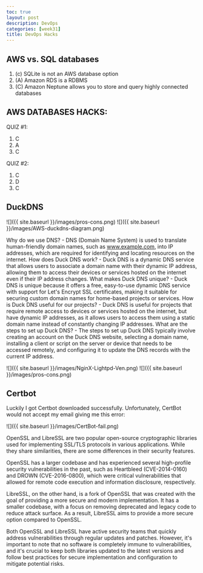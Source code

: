 ```yaml
---
toc: true
layout: post
description: DevOps
categories: [week31]
title: DevOps Hacks
---
```

## AWS vs. SQL databases

1. (c) SQLite is not an AWS database option
2. (A) Amazon RDS is a RDBMS
3. (C) Amazon Neptune allows you to store and query highly connected databases

## AWS DATABASES HACKS:

QUIZ #1:
1. C
2. A
3. C
   
QUIZ #2:
1. C
2. D
3. C

## DuckDNS

![]({{ site.baseurl }}/images/pros-cons.png)
![]({{ site.baseurl }}/images/AWS-duckdns-diagram.png)

Why do we use DNS? - DNS (Domain Name System) is used to translate human-friendly domain names, such as www.example.com, into IP addresses, which are required for identifying and locating resources on the internet.
How does Duck DNS work? - Duck DNS is a dynamic DNS service that allows users to associate a domain name with their dynamic IP address, allowing them to access their devices or services hosted on the internet even if their IP address changes.
What makes Duck DNS unique? - Duck DNS is unique because it offers a free, easy-to-use dynamic DNS service with support for Let's Encrypt SSL certificates, making it suitable for securing custom domain names for home-based projects or services.
How is Duck DNS useful for our projects? - Duck DNS is useful for projects that require remote access to devices or services hosted on the internet, but have dynamic IP addresses, as it allows users to access them using a static domain name instead of constantly changing IP addresses.
What are the steps to set up Duck DNS? - The steps to set up Duck DNS typically involve creating an account on the Duck DNS website, selecting a domain name, installing a client or script on the server or device that needs to be accessed remotely, and configuring it to update the DNS records with the current IP address.

![]({{ site.baseurl }}/images/NginX-Lightpd-Ven.png)
![]({{ site.baseurl }}/images/pros-cons.png)


## Certbot 

Luckily I got Certbot downloaded successfully. Unfortunately, CertBot would not accept my email giving me this error:

![]({{ site.baseurl }}/images/CertBot-fail.png)

OpenSSL and LibreSSL are two popular open-source cryptographic libraries used for implementing SSL/TLS protocols in various applications. While they share similarities, there are some differences in their security features.

OpenSSL has a larger codebase and has experienced several high-profile security vulnerabilities in the past, such as Heartbleed (CVE-2014-0160) and DROWN (CVE-2016-0800), which were critical vulnerabilities that allowed for remote code execution and information disclosure, respectively.

LibreSSL, on the other hand, is a fork of OpenSSL that was created with the goal of providing a more secure and modern implementation. It has a smaller codebase, with a focus on removing deprecated and legacy code to reduce attack surface. As a result, LibreSSL aims to provide a more secure option compared to OpenSSL.

Both OpenSSL and LibreSSL have active security teams that quickly address vulnerabilities through regular updates and patches. However, it's important to note that no software is completely immune to vulnerabilities, and it's crucial to keep both libraries updated to the latest versions and follow best practices for secure implementation and configuration to mitigate potential risks.